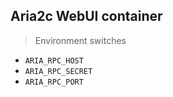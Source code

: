 ## Aria2c WebUI container

> Environment switches

* `ARIA_RPC_HOST`
* `ARIA_RPC_SECRET`
* `ARIA_RPC_PORT`

